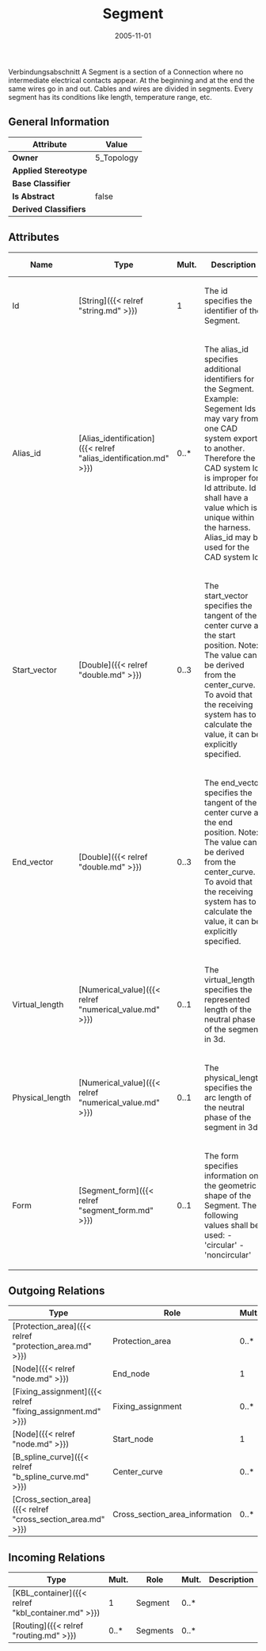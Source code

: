 ﻿---
title: Segment
toc: false
type: specs
date: "2005-11-01"
draft: false
specification: KBL
version: 2.3.sr1
documentType: "Recommendation"
elementType: Class
classes:
  - Segment
menu_name: kbl-2.3.sr1
---
<p>Verbindungsabschnitt  A Segment is a section of a Connection where no intermediate electrical contacts appear. At the beginning and at the end the same wires go in and out. Cables and wires are divided in segments. Every segment has its conditions like length, temperature range, etc.</p>

## General Information

| Attribute               | Value |
|-------------------------|-------|
| **Owner**               | 5_Topology |
| **Applied Stereotype**  |   |
| **Base Classifier**     |   |
| **Is Abstract**         | false |
| **Derived Classifiers** |   |

## Attributes
|  Name  |  Type  |  Mult.  |  Description  |  Owning Classifier  |
|--------|--------|---------|---------------|--------------|
|Id | [String]({{< relref "string.md" >}}) | 1 | <p>The id specifies the identifier of the Segment.</p> | [Segment]({{< relref "segment.md" >}}) |
|Alias_id | [Alias_identification]({{< relref "alias_identification.md" >}}) | 0..* | <p>The alias_id specifies additional identifiers for the Segment.  Example: Segement Ids may vary from one CAD system export to another.  Therefore the CAD system Id is improper for Id attribute. Id shall have a value which is unique within the harness.  Alias_id may be used for the CAD system Id.</p> | [Segment]({{< relref "segment.md" >}}) |
|Start_vector | [Double]({{< relref "double.md" >}}) | 0..3 | <p>The start_vector specifies the tangent of the center curve at the start position. Note:  The value can be derived from the center_curve. To avoid that the receiving system has to calculate the value, it can be explicitly specified.</p> | [Segment]({{< relref "segment.md" >}}) |
|End_vector | [Double]({{< relref "double.md" >}}) | 0..3 | <p>The end_vector specifies the tangent of the center curve at the end position. Note:  The value can be derived from the center_curve. To avoid that the receiving system has to calculate the value, it can be explicitly specified.</p> | [Segment]({{< relref "segment.md" >}}) |
|Virtual_length | [Numerical_value]({{< relref "numerical_value.md" >}}) | 0..1 | <p>The virtual_length specifies the represented length of the neutral phase of the segment in 3d.</p> | [Segment]({{< relref "segment.md" >}}) |
|Physical_length | [Numerical_value]({{< relref "numerical_value.md" >}}) | 0..1 | <p>The physical_length specifies the arc length of the neutral phase of the segment in 3d.</p> | [Segment]({{< relref "segment.md" >}}) |
|Form | [Segment_form]({{< relref "segment_form.md" >}}) | 0..1 | <p>The form specifies information on the geometric shape of the Segment. The following values shall be used: - 'circular' - 'noncircular'</p> | [Segment]({{< relref "segment.md" >}}) |

## Outgoing Relations
|    Type  |   Role   |   Mult.   |   Mult.   |   Description   |
|----------|----------|-----------|-----------|-----------------|
| [Protection_area]({{< relref "protection_area.md" >}}) | Protection_area | 0..* | 1 |  |
| [Node]({{< relref "node.md" >}}) | End_node | 1 | 0..* |  |
| [Fixing_assignment]({{< relref "fixing_assignment.md" >}}) | Fixing_assignment  | 0..* | 1 |  |
| [Node]({{< relref "node.md" >}}) | Start_node | 1 | 0..* |  |
| [B_spline_curve]({{< relref "b_spline_curve.md" >}}) | Center_curve | 0..* | 1 |  |
| [Cross_section_area]({{< relref "cross_section_area.md" >}}) | Cross_section_area_information | 0..* | 1 |  |
##  Incoming Relations
|    Type  |   Mult.  |   Role    |   Mult.   |   Description  |
|----------|----------|-----------|-----------|----------------|
| [KBL_container]({{< relref "kbl_container.md" >}}) | 1 | Segment | 0..* |  |
| [Routing]({{< relref "routing.md" >}}) | 0..* | Segments | 0..* |  |
